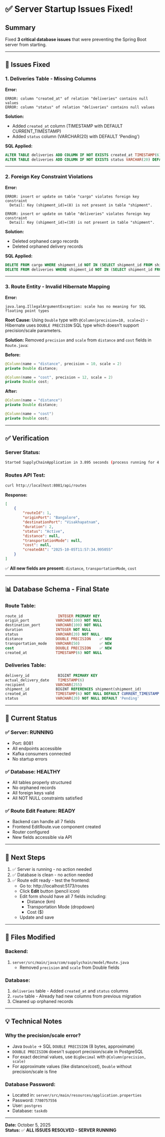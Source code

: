 # ✅ Server Startup Issues Fixed!

## Summary
Fixed **3 critical database issues** that were preventing the Spring Boot server from starting.

---

## 🔧 Issues Fixed

### **1. Deliveries Table - Missing Columns**
**Error:** 
```
ERROR: column "created_at" of relation "deliveries" contains null values
ERROR: column "status" of relation "deliveries" contains null values
```

**Solution:**
- Added `created_at` column (TIMESTAMP with DEFAULT CURRENT_TIMESTAMP)
- Added `status` column (VARCHAR(20) with DEFAULT 'Pending')

**SQL Applied:**
```sql
ALTER TABLE deliveries ADD COLUMN IF NOT EXISTS created_at TIMESTAMP(6) DEFAULT CURRENT_TIMESTAMP NOT NULL;
ALTER TABLE deliveries ADD COLUMN IF NOT EXISTS status VARCHAR(20) DEFAULT 'Pending' NOT NULL;
```

---

### **2. Foreign Key Constraint Violations**
**Error:**
```
ERROR: insert or update on table "cargo" violates foreign key constraint 
  Detail: Key (shipment_id)=(8) is not present in table "shipment".

ERROR: insert or update on table "deliveries" violates foreign key constraint
  Detail: Key (shipment_id)=(10) is not present in table "shipment".
```

**Solution:**
- Deleted orphaned cargo records
- Deleted orphaned delivery records

**SQL Applied:**
```sql
DELETE FROM cargo WHERE shipment_id NOT IN (SELECT shipment_id FROM shipment);
DELETE FROM deliveries WHERE shipment_id NOT IN (SELECT shipment_id FROM shipment);
```

---

### **3. Route Entity - Invalid Hibernate Mapping**
**Error:**
```
java.lang.IllegalArgumentException: scale has no meaning for SQL floating point types
```

**Root Cause:**
Using `Double` type with `@Column(precision=10, scale=2)` - Hibernate uses `DOUBLE PRECISION` SQL type which doesn't support precision/scale parameters.

**Solution:**
Removed `precision` and `scale` from `distance` and `cost` fields in `Route.java`:

**Before:**
```java
@Column(name = "distance", precision = 10, scale = 2)
private Double distance;

@Column(name = "cost", precision = 12, scale = 2)
private Double cost;
```

**After:**
```java
@Column(name = "distance")
private Double distance;

@Column(name = "cost")
private Double cost;
```

---

## ✅ Verification

### **Server Status:**
```bash
Started SupplyChainApplication in 3.895 seconds (process running for 4.143)
```

### **Routes API Test:**
```bash
curl http://localhost:8081/api/routes
```

**Response:**
```json
[
    {
        "routeId": 1,
        "originPort": "Bangalore",
        "destinationPort": "Visakhapatnam",
        "duration": 2,
        "status": "Active",
        "distance": null,
        "transportationMode": null,
        "cost": null,
        "createdAt": "2025-10-05T11:57:34.995055"
    }
]
```

✅ **All new fields are present:** `distance`, `transportationMode`, `cost`

---

## 📊 Database Schema - Final State

### **Route Table:**
```sql
route_id                INTEGER PRIMARY KEY
origin_port            VARCHAR(100) NOT NULL
destination_port       VARCHAR(100) NOT NULL
duration               INTEGER NOT NULL
status                 VARCHAR(20) NOT NULL
distance               DOUBLE PRECISION    ✅ NEW
transportation_mode    VARCHAR(50)         ✅ NEW
cost                   DOUBLE PRECISION    ✅ NEW
created_at             TIMESTAMP(6) NOT NULL
```

### **Deliveries Table:**
```sql
delivery_id             BIGINT PRIMARY KEY
actual_delivery_date    TIMESTAMP(6)
recipient              VARCHAR(255)
shipment_id            BIGINT REFERENCES shipment(shipment_id)
created_at             TIMESTAMP(6) NOT NULL DEFAULT CURRENT_TIMESTAMP  ✅ FIXED
status                 VARCHAR(20) NOT NULL DEFAULT 'Pending'           ✅ FIXED
```

---

## 🎯 Current Status

### ✅ **Server: RUNNING**
- Port: 8081
- All endpoints accessible
- Kafka consumers connected
- No startup errors

### ✅ **Database: HEALTHY**
- All tables properly structured
- No orphaned records
- All foreign keys valid
- All NOT NULL constraints satisfied

### ✅ **Route Edit Feature: READY**
- Backend can handle all 7 fields
- Frontend EditRoute.vue component created
- Router configured
- New fields accessible via API

---

## 🚀 Next Steps

1. ✅ Server is running - no action needed
2. ✅ Database is clean - no action needed  
3. ✅ Route edit ready - test the frontend:
   - Go to: http://localhost:5173/routes
   - Click **Edit** button (pencil icon)
   - Edit form should have all 7 fields including:
     - Distance (km)
     - Transportation Mode (dropdown)
     - Cost ($)
   - Update and save

---

## 📝 Files Modified

### **Backend:**
1. `server/src/main/java/com/supplychain/model/Route.java`
   - Removed `precision` and `scale` from Double fields

### **Database:**
1. `deliveries` table - Added `created_at` and `status` columns
2. `route` table - Already had new columns from previous migration
3. Cleaned up orphaned records

---

## 💡 Technical Notes

### **Why the precision/scale error?**
- Java `Double` → SQL `DOUBLE PRECISION` (8 bytes, approximate)
- `DOUBLE PRECISION` doesn't support precision/scale in PostgreSQL
- For exact decimal values, use `BigDecimal` with `@Column(precision, scale)`
- For approximate values (like distance/cost), `Double` without precision/scale is fine

### **Database Password:**
- Located in: `server/src/main/resources/application.properties`
- Password: `7780757556`
- User: `postgres`
- Database: `taskdb`

---

**Date:** October 5, 2025  
**Status:** ✅ **ALL ISSUES RESOLVED - SERVER RUNNING**
